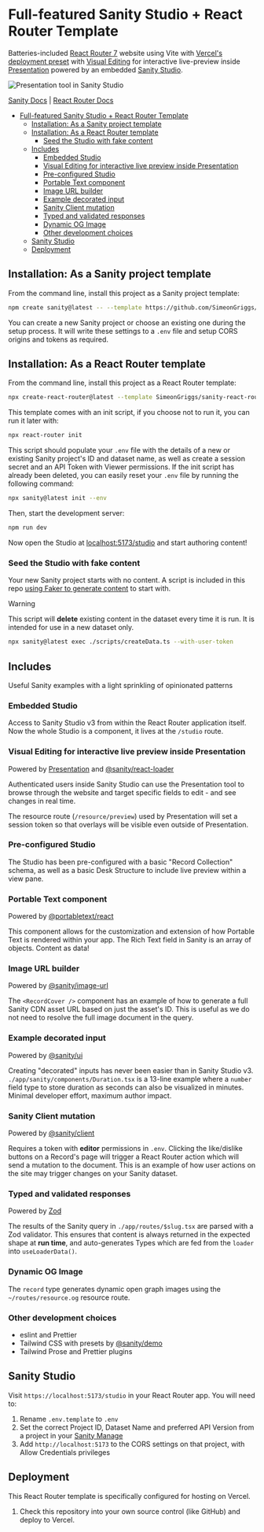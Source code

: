 # Full-featured Sanity Studio + React Router Template

Batteries-included [React Router 7](https://reactrouter.com) website using Vite with [Vercel's deployment preset](https://vercel.com/docs/frameworks/react-router) with [Visual Editing](https://www.sanity.io/docs/visual-editing) for interactive live-preview inside [Presentation](https://www.sanity.io/docs/presentation) powered by an embedded [Sanity Studio](https://www.sanity.io/studio).

![Presentation tool in Sanity Studio](./img/sanity-remix-presentation.png)

[Sanity Docs](https://sanity.io/docs) | [React Router Docs](https://reactrouter.com/home)

- [Full-featured Sanity Studio + React Router Template](#full-featured-sanity-studio--react-router-template)
  - [Installation: As a Sanity project template](#installation-as-a-sanity-project-template)
  - [Installation: As a React Router template](#installation-as-a-react-router-template)
    - [Seed the Studio with fake content](#seed-the-studio-with-fake-content)
  - [Includes](#includes)
    - [Embedded Studio](#embedded-studio)
    - [Visual Editing for interactive live preview inside Presentation](#visual-editing-for-interactive-live-preview-inside-presentation)
    - [Pre-configured Studio](#pre-configured-studio)
    - [Portable Text component](#portable-text-component)
    - [Image URL builder](#image-url-builder)
    - [Example decorated input](#example-decorated-input)
    - [Sanity Client mutation](#sanity-client-mutation)
    - [Typed and validated responses](#typed-and-validated-responses)
    - [Dynamic OG Image](#dynamic-og-image)
    - [Other development choices](#other-development-choices)
  - [Sanity Studio](#sanity-studio)
  - [Deployment](#deployment)

## Installation: As a Sanity project template

From the command line, install this project as a Sanity project template:

```sh
npm create sanity@latest -- --template https://github.com/SimeonGriggs/sanity-react-router-template
```

You can create a new Sanity project or choose an existing one during the setup process. It will write these settings to a `.env` file and setup CORS origins and tokens as required.

## Installation: As a React Router template

From the command line, install this project as a React Router template:

```sh
npx create-react-router@latest --template SimeonGriggs/sanity-react-router-template
```

This template comes with an init script, if you choose not to run it, you can run it later with:

```sh
npx react-router init
```

This script should populate your `.env` file with the details of a new or existing Sanity project's ID and dataset name, as well as create a session secret and an API Token with Viewer permissions. If the init script has already been deleted, you can easily reset your `.env` file by running the following command:

```sh
npx sanity@latest init --env
```

Then, start the development server:

```sh
npm run dev
```

Now open the Studio at [localhost:5173/studio](http://localhost:5173/studio) and start authoring content!

### Seed the Studio with fake content

Your new Sanity project starts with no content. A script is included in this repo [using Faker to generate content](https://www.sanity.io/guides/create-fake-demo-content-with-sanity-cli) to start with.

> [!WARNING]  
> This script will **delete** existing content in the dataset every time it is run. It is intended for use in a new dataset only.

```sh
npx sanity@latest exec ./scripts/createData.ts --with-user-token
```

## Includes

Useful Sanity examples with a light sprinkling of opinionated patterns

### Embedded Studio

Access to Sanity Studio v3 from within the React Router application itself. Now the whole Studio is a component, it lives at the `/studio` route.

### Visual Editing for interactive live preview inside Presentation

Powered by [Presentation](https://www.sanity.io/docs/presentation) and [@sanity/react-loader](https://www.sanity.io/docs/react-loader)

Authenticated users inside Sanity Studio can use the Presentation tool to browse through the website and target specific fields to edit - and see changes in real time.

The resource route (`/resource/preview`) used by Presentation will set a session token so that overlays will be visible even outside of Presentation.

### Pre-configured Studio

The Studio has been pre-configured with a basic "Record Collection" schema, as well as a basic Desk Structure to include live preview within a view pane.

### Portable Text component

Powered by [@portabletext/react](https://github.com/portabletext/react-portabletext)

This component allows for the customization and extension of how Portable Text is rendered within your app. The Rich Text field in Sanity is an array of objects. Content as data!

### Image URL builder

Powered by [@sanity/image-url](https://github.com/sanity-io/image-url)

The `<RecordCover />` component has an example of how to generate a full Sanity CDN asset URL based on just the asset's ID. This is useful as we do not need to resolve the full image document in the query.

### Example decorated input

Powered by [@sanity/ui](https://www.sanity.io/ui)

Creating "decorated" inputs has never been easier than in Sanity Studio v3. `./app/sanity/components/Duration.tsx` is a 13-line example where a `number` field type to store duration as seconds can also be visualized in minutes. Minimal developer effort, maximum author impact.

### Sanity Client mutation

Powered by [@sanity/client](https://github.com/sanity-io/client)

Requires a token with **editor** permissions in `.env`. Clicking the like/dislike buttons on a Record's page will trigger a React Router action which will send a mutation to the document. This is an example of how user actions on the site may trigger changes on your Sanity dataset.

### Typed and validated responses

Powered by [Zod](https://zod.dev/)

The results of the Sanity query in `./app/routes/$slug.tsx` are parsed with a Zod validator. This ensures that content is always returned in the expected shape at **run time**, and auto-generates Types which are fed from the `loader` into `useLoaderData()`.

### Dynamic OG Image

The `record` type generates dynamic open graph images using the `~/routes/resource.og` resource route.

### Other development choices

- eslint and Prettier
- Tailwind CSS with presets by [@sanity/demo](https://github.com/sanity-io/demo)
- Tailwind Prose and Prettier plugins

## Sanity Studio

Visit `https://localhost:5173/studio` in your React Router app. You will need to:

1. Rename `.env.template` to `.env`
2. Set the correct Project ID, Dataset Name and preferred API Version from a project in your [Sanity Manage](https://sanity.io/manage)
3. Add `http://localhost:5173` to the CORS settings on that project, with Allow Credentials privileges

## Deployment

This React Router template is specifically configured for hosting on Vercel.

1. Check this repository into your own source control (like GitHub) and deploy to Vercel.
